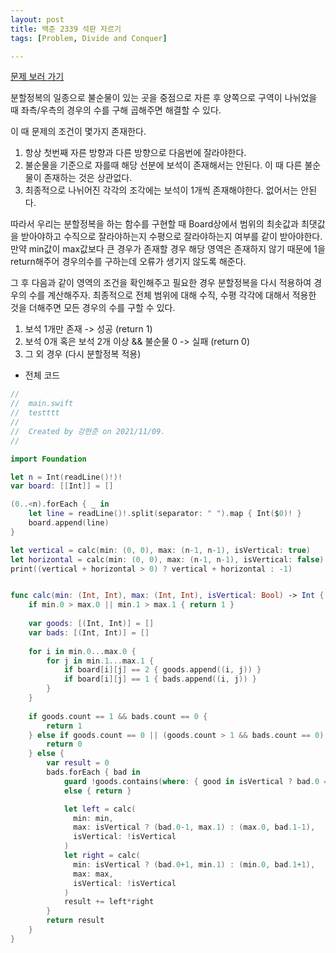 ```yaml
---
layout: post
title: 백준 2339 석판 자르기
tags: [Problem, Divide and Conquer]

---
```


[문제 보러 가기](https://www.acmicpc.net/problem/2339)

분할정복의 일종으로 불순물이 있는 곳을 중점으로 자른 후 양쪽으로 구역이 나뉘었을 때 좌측/우측의 경우의 수를 구해 곱해주면 해결할 수 있다.

이 때 문제의 조건이 몇가지 존재한다.

1. 항상 첫번째 자른 방향과 다른 방향으로 다음번에 잘라야한다.
2. 불순물을 기준으로 자를때 해당 선분에 보석이 존재해서는 안된다. 이 때 다른 불순물이 존재하는 것은 상관없다.
3. 최종적으로 나뉘어진 각각의 조각에는 보석이 1개씩 존재해야한다. 없어서는 안된다.

따라서 우리는 분할정복을 하는 함수를 구현할 때 Board상에서 범위의 최솟값과 최댓값을 받아야하고 수직으로 잘라야하는지 수평으로 잘라야하는지 여부를 같이 받아야한다. 만약 min값이 max값보다 큰 경우가 존재할 경우 해당 영역은 존재하지 않기 때문에 1을 return해주어 경우의수를 구하는데 오류가 생기지 않도록 해준다.

그 후 다음과 같이 영역의 조건을 확인해주고 필요한 경우 분할정복을 다시 적용하여 경우의 수를 계산해주자. 최종적으로 전체 범위에 대해 수직, 수평 각각에 대해서 적용한 것을 더해주면 모든 경우의 수를 구할 수 있다.

1. 보석 1개만 존재 -> 성공 (return 1)
2. 보석 0개 혹은 보석 2개 이상 && 불순물 0 -> 실패 (return 0)
3. 그 외 경우 (다시 분할정복 적용)



- 전체 코드



```swift
//
//  main.swift
//  testttt
//
//  Created by 강현준 on 2021/11/09.
//

import Foundation

let n = Int(readLine()!)!
var board: [[Int]] = []

(0..<n).forEach { _ in
    let line = readLine()!.split(separator: " ").map { Int($0)! }
    board.append(line)
}

let vertical = calc(min: (0, 0), max: (n-1, n-1), isVertical: true)
let horizontal = calc(min: (0, 0), max: (n-1, n-1), isVertical: false)
print((vertical + horizontal > 0) ? vertical + horizontal : -1)


func calc(min: (Int, Int), max: (Int, Int), isVertical: Bool) -> Int {
    if min.0 > max.0 || min.1 > max.1 { return 1 }
    
    var goods: [(Int, Int)] = []
    var bads: [(Int, Int)] = []
    
    for i in min.0...max.0 {
        for j in min.1...max.1 {
            if board[i][j] == 2 { goods.append((i, j)) }
            if board[i][j] == 1 { bads.append((i, j)) }
        }
    }
    
    if goods.count == 1 && bads.count == 0 {
        return 1
    } else if goods.count == 0 || (goods.count > 1 && bads.count == 0) {
        return 0
    } else {
        var result = 0
        bads.forEach { bad in
            guard !goods.contains(where: { good in isVertical ? bad.0 == good.0 : bad.1 == good.1 }) 
            else { return }

            let left = calc(
              min: min, 
              max: isVertical ? (bad.0-1, max.1) : (max.0, bad.1-1), 
              isVertical: !isVertical
            )
            let right = calc(
              min: isVertical ? (bad.0+1, min.1) : (min.0, bad.1+1), 
              max: max, 
              isVertical: !isVertical
            )
            result += left*right
        }
        return result
    }
}

```

